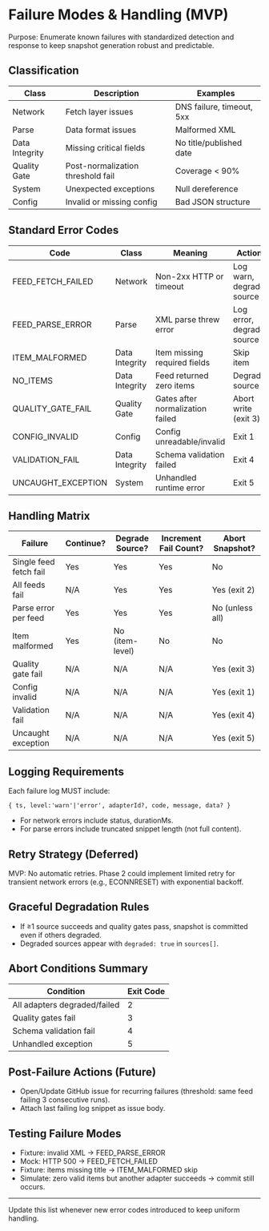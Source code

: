 # Failure Modes & Handling (MVP)

Purpose: Enumerate known failures with standardized detection and response to keep snapshot generation robust and predictable.

## Classification
| Class | Description | Examples |
|-------|-------------|----------|
| Network | Fetch layer issues | DNS failure, timeout, 5xx |
| Parse | Data format issues | Malformed XML |
| Data Integrity | Missing critical fields | No title/published date |
| Quality Gate | Post-normalization threshold fail | Coverage < 90% |
| System | Unexpected exceptions | Null dereference |
| Config | Invalid or missing config | Bad JSON structure |

## Standard Error Codes
| Code | Class | Meaning | Action |
|------|-------|--------|--------|
| FEED_FETCH_FAILED | Network | Non-2xx HTTP or timeout | Log warn, degrade source |
| FEED_PARSE_ERROR | Parse | XML parse threw error | Log error, degrade source |
| ITEM_MALFORMED | Data Integrity | Item missing required fields | Skip item |
| NO_ITEMS | Data Integrity | Feed returned zero items | Degrade source |
| QUALITY_GATE_FAIL | Quality Gate | Gates after normalization failed | Abort write (exit 3) |
| CONFIG_INVALID | Config | Config unreadable/invalid | Exit 1 |
| VALIDATION_FAIL | Data Integrity | Schema validation failed | Exit 4 |
| UNCAUGHT_EXCEPTION | System | Unhandled runtime error | Exit 5 |

## Handling Matrix
| Failure | Continue? | Degrade Source? | Increment Fail Count? | Abort Snapshot? |
|---------|-----------|-----------------|-----------------------|-----------------|
| Single feed fetch fail | Yes | Yes | Yes | No |
| All feeds fail | N/A | Yes | Yes | Yes (exit 2) |
| Parse error per feed | Yes | Yes | Yes | No (unless all) |
| Item malformed | Yes | No (item-level) | No | No |
| Quality gate fail | N/A | N/A | N/A | Yes (exit 3) |
| Config invalid | N/A | N/A | N/A | Yes (exit 1) |
| Validation fail | N/A | N/A | N/A | Yes (exit 4) |
| Uncaught exception | N/A | N/A | N/A | Yes (exit 5) |

## Logging Requirements
Each failure log MUST include:
```
{ ts, level:'warn'|'error', adapterId?, code, message, data? }
```
- For network errors include status, durationMs.
- For parse errors include truncated snippet length (not full content).

## Retry Strategy (Deferred)
MVP: No automatic retries. Phase 2 could implement limited retry for transient network errors (e.g., ECONNRESET) with exponential backoff.

## Graceful Degradation Rules
- If ≥1 source succeeds and quality gates pass, snapshot is committed even if others degraded.
- Degraded sources appear with `degraded: true` in `sources[]`.

## Abort Conditions Summary
| Condition | Exit Code |
|-----------|-----------|
| All adapters degraded/failed | 2 |
| Quality gates fail | 3 |
| Schema validation fail | 4 |
| Unhandled exception | 5 |

## Post-Failure Actions (Future)
- Open/Update GitHub issue for recurring failures (threshold: same feed failing 3 consecutive runs).
- Attach last failing log snippet as issue body.

## Testing Failure Modes
- Fixture: invalid XML -> FEED_PARSE_ERROR
- Mock: HTTP 500 -> FEED_FETCH_FAILED
- Fixture: items missing title -> ITEM_MALFORMED skip
- Simulate: zero valid items but another adapter succeeds -> commit still occurs.

---
Update this list whenever new error codes introduced to keep uniform handling.
